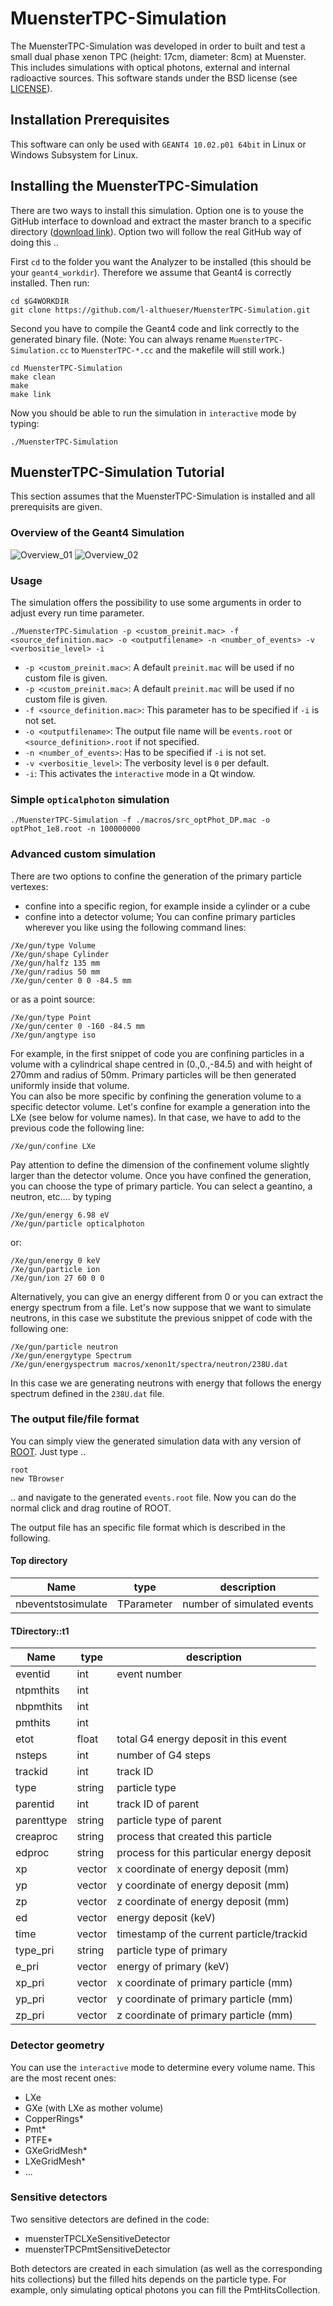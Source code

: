 # MuensterTPC-Simulation
The MuensterTPC-Simulation was developed in order to built and test a small dual phase xenon TPC (height: 17cm, diameter: 8cm) at Muenster. This includes simulations with optical photons, external and internal radioactive sources. This software stands under the BSD license (see [LICENSE](./LICENSE)).

## Installation Prerequisites
This software can only be used with `GEANT4 10.02.p01 64bit` in Linux or Windows Subsystem for Linux. 

## Installing the MuensterTPC-Simulation
There are two ways to install this simulation. Option one is to youse the GitHub interface to download and extract the master branch to a specific directory ([download link](https://github.com/l-althueser/MuensterTPC-Simulation/archive/master.zip)). Option two will follow the real GitHub way of doing this ..  

First `cd` to the folder you want the Analyzer to be installed (this should be your `geant4_workdir`). Therefore we assume that Geant4 is correctly installed. Then run:
```
cd $G4WORKDIR
git clone https://github.com/l-althueser/MuensterTPC-Simulation.git
```
Second you have to compile the Geant4 code and link correctly to the generated binary file. (Note: You can always rename `MuensterTPC-Simulation.cc` to `MuensterTPC-*.cc` and the makefile will still work.)
```
cd MuensterTPC-Simulation
make clean
make
make link
```
Now you should be able to run the simulation in `interactive` mode by typing:
```
./MuensterTPC-Simulation
```

## MuensterTPC-Simulation Tutorial
This section assumes that the MuensterTPC-Simulation is installed and all prerequisits are given. 

### Overview of the Geant4 Simulation
![Overview_01](/drawings/muensterTPCsim_overview_01.png)
![Overview_02](/drawings/muensterTPCsim_overview_02.png)

### Usage
The simulation offers the possibility to use some arguments in order to adjust every run time parameter.
```
./MuensterTPC-Simulation -p <custom_preinit.mac> -f <source_definition.mac> -o <outputfilename> -n <number_of_events> -v <verbositie_level> -i
```
* `-p <custom_preinit.mac>`: A default `preinit.mac` will be used if no custom file is given.
* `-p <custom_preinit.mac>`: A default `preinit.mac` will be used if no custom file is given.
* `-f <source_definition.mac>`: This parameter has to be specified if `-i` is not set.
* `-o <outputfilename>`: The output file name will be `events.root` or `<source_definition>.root` if not specified.
* `-n <number_of_events>`: Has to be specified if `-i` is not set.
* `-v <verbositie_level>`: The verbosity level is `0` per default.
* `-i`: This activates the `interactive` mode in a Qt window.

### Simple `opticalphoton` simulation
```
./MuensterTPC-Simulation -f ./macros/src_optPhot_DP.mac -o optPhot_1e8.root -n 100000000
```

### Advanced custom simulation
There are two options to confine the generation of the primary particle vertexes: 
* confine into a specific region, for example inside a cylinder or a cube  
* confine into a detector volume;
You can confine primary particles wherever you like using the following command lines: 
```
/Xe/gun/type Volume
/Xe/gun/shape Cylinder
/Xe/gun/halfz 135 mm
/Xe/gun/radius 50 mm
/Xe/gun/center 0 0 -84.5 mm
```
or as a point source:
```
/Xe/gun/type Point
/Xe/gun/center 0 -160 -84.5 mm
/Xe/gun/angtype iso
```
For example, in the first snippet of code you are confining particles in a volume with a cylindrical shape centred in (0.,0.,-84.5) and with height of 270mm and radius of 50mm. Primary particles will be then generated uniformly inside that volume.  
You can also be more specific by confining the generation volume to a specific detector volume. Let's confine for example a generation into the LXe (see below for volume names). In that case, we have to add to the previous code the following line: 
```
/Xe/gun/confine LXe
```
Pay attention to define the dimension of the confinement volume slightly larger than the detector volume. Once you have confined the generation, you can choose the type of primary particle. You can select a geantino, a neutron, etc…. by typing 
```
/Xe/gun/energy 6.98 eV
/Xe/gun/particle opticalphoton
```
or:
```
/Xe/gun/energy 0 keV
/Xe/gun/particle ion
/Xe/gun/ion 27 60 0 0
```
Alternatively, you can give an energy different from 0 or you can extract the energy spectrum from a file. Let's now suppose that we want to simulate neutrons, in this case we substitute the previous snippet of code with the following one:
```
/Xe/gun/particle neutron
/Xe/gun/energytype Spectrum
/Xe/gun/energyspectrum macros/xenon1t/spectra/neutron/238U.dat
```
In this case we are generating neutrons with energy that follows the energy spectrum defined in the `238U.dat` file.

### The output file/file format
You can simply view the generated simulation data with any version of [ROOT](https://root.cern.ch/). Just type ..
```
root
new TBrowser
```
.. and navigate to the generated `events.root` file. Now you can do the normal click and drag routine of ROOT.  

The output file has an specific file format which is described in the following.
#### Top directory
| Name | type | description |  
| --- | --- | --- |
| nbeventstosimulate | TParameter<int> | number of simulated events |  

#### TDirectory::t1
| Name | type | description |  
| --- | --- | --- |
| eventid | int | event number |
| ntpmthits | int | |
| nbpmthits | int | |
| pmthits | int | |
| etot | float | total G4 energy deposit in this event |
| nsteps | int | number of G4 steps |
| trackid  | int | track ID |
| type  | string | particle type |
| parentid  | int | track ID of parent |
| parenttype  | string | particle type of parent |
| creaproc  | string | process that created this particle |
| edproc  | string | process for this particular energy deposit |
| xp  | vector<float> | x coordinate of energy deposit (mm) |
| yp  | vector<float> | y coordinate of energy deposit (mm) |
| zp  | vector<float> | z coordinate of energy deposit (mm) |
| ed  | vector<float> | energy deposit (keV) |
| time  | vector<float> | timestamp of the current particle/trackid |
| type_pri  | string | particle type of primary  |
| e_pri  | vector<float> | energy of primary (keV) |
| xp_pri  | vector<float> | x coordinate of primary particle (mm) |
| yp_pri  | vector<float> | y coordinate of primary particle (mm) |
| zp_pri  | vector<float> | z coordinate of primary particle (mm) |

### Detector geometry
You can use the `interactive` mode to determine every volume name. This are the most recent ones:
* LXe
* GXe (with LXe as mother volume)
* CopperRings*
* Pmt*
* PTFE*
* GXeGridMesh*
* LXeGridMesh*
* ...  

### Sensitive detectors
Two sensitive detectors are defined in the code: 
* muensterTPCLXeSensitiveDetector  
* muensterTPCPmtSensitiveDetector
 
Both detectors are created in each simulation (as well as the corresponding hits collections) but the filled hits depends on the particle type. For example, only simulating optical photons you can fill the PmtHitsCollection.
